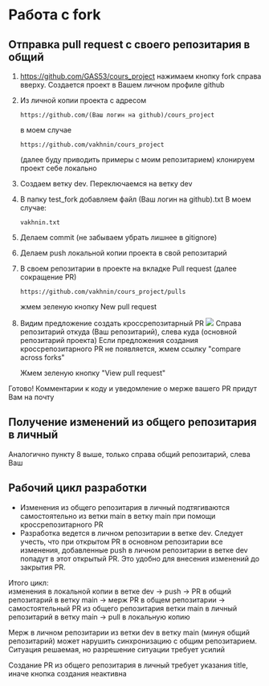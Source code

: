 Работа с fork
=============

Отправка pull request с своего репозитария в общий 
--------------------------------------------------

1. https://github.com/GAS53/cours_project нажимаем кнопку fork
справа вверху. Создается проект в Вашем личном профиле github
2. Из личной копии проекта с адресом 

    ```https://github.com/(Ваш логин на github)/cours_project```

    в моем случае

    ```https://github.com/vakhnin/cours_project```

   (далее буду приводить примеры с моим репозитарием) клонируем проект себе локально
3. Создаем ветку dev. Переключаемся на ветку dev
4. В папку test_fork добавляем файл (Ваш логин на github).txt В моем случае:

    ```vakhnin.txt```
5. Делаем commit (не забываем убрать лишнее в gitignore)
6. Делаем push локальной копии проекта в свой репозитарий
7. В своем репозитарии в проекте на вкладке Pull request (далее сокращение PR)

    ```https://github.com/vakhnin/cours_project/pulls```

    жмем зеленую кнопку New pull request
8. Видим предложение создать кроссрепозитарный PR
![](https://github.com/vakhnin/cours_project/blob/main/docs/img/img.png?raw=true) 
Справа репозитарий откуда (Ваш репозитарий), слева куда (основной репозитарий проекта)
Если предложения создания кроссрепозитарного PR не появляется, 
жмем ссылку "compare across forks"

   Жмем зеленую кнопку "View pull request" 

Готово! Комментарии к коду и уведомление о мерже вашего PR придут Вам на почту


Получение изменений из общего репозитария в личный 
--------------------------------------------------

Аналогично пункту 8 выше, только справа общий репозитарий, слева Ваш

Рабочий цикл разработки
-----------------------

* Изменения из общего репозитария в личный подтягиваются самостоятельно из ветки 
main в ветку main при помощи кросcрепозитарного PR
* Разработка ведется в личном репозитарии в ветке dev. 
Следует учесть, что при открытом PR в основном репозитарии все
изменения, добавленные push в личном репозитарии  в ветке dev попадут в этот открытый PR.
Это удобно для внесения изменений до закрытия PR. 

Итого цикл:<br>
изменения в локальной копии в ветке dev -> push -> PR в общий репозитарий в ветку main
-> мерж PR в общем репозитарии 
-> самостоятельный PR из общего репозитария ветки main в личный репозитарий в ветку main
-> pull в локальную копию

Мерж в личном репозитарии из ветки dev в ветку main (минуя общий репозитарий)
может нарушить синхронизацию с общим репозитарием. Ситуация решаемая, но разрешение ситуации требует усилий

Создание PR из общего репозитария в личный требует указания title, иначе кнопка создания неактивна